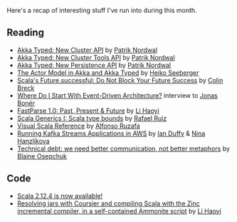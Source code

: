 Here's a recap of interesting stuff I've run into during this month.

## Reading
* [Akka Typed: New Cluster API](https://akka.io/blog/2017/09/28/typed-cluster) by [Patrik Nordwal](https://github.com/patriknw)
* [Akka Typed: New Cluster Tools API](https://akka.io/blog/2017/10/04/typed-cluster-tools) by [Patrik Nordwal](https://github.com/patriknw)
* [Akka Typed: New Persistence API](https://akka.io/blog/2017/10/13/typed-persistence) by [Patrik Nordwal](https://github.com/patriknw)
* [The Actor Model in Akka and Akka Typed](https://heikoseeberger.de/2017/10/02/actor-model.html) by [Heiko Seeberger](https://github.com/hseeberger)
* [Scala's Future.successful: Do Not Block Your Future Success](http://blog.colinbreck.com/future-successful-blocking-your-future-success/) by [Colin Breck](https://twitter.com/breckcs)
* [Where Do I Start With Event-Driven Architecture?](https://dzone.com/articles/where-do-i-start-with-event-driven-architecture) interview to [Jonas Bonér](https://github.com/jboner)
* [FastParse 1.0: Past, Present & Future](http://www.lihaoyi.com/post/FastParse10PastPresentFuture.html) by [Li Haoyi](https://github.com/lihaoyi)
* [Scala Generics I: Scala type bounds](https://apiumhub.com/tech-blog-barcelona/scala-type-bounds/) by [Rafael Ruiz](https://github.com/Yaskier)
* [Visual Scala Reference](https://superruzafa.github.io/visual-scala-reference/index-en.html) by [Alfonso Ruzafa](https://github.com/superruzafa)
* [Running Kafka Streams Applications in AWS](https://www.confluent.io/blog/running-kafka-streams-applications-aws/) by [Ian Duffy](https://github.com/imduffy15) & [Nina Hanzlikova](https://github.com/geekity)
* [Technical debt: we need better communication, not better metaphors](https://dev.to/bosepchuk/technical-debt-we-need-better-communication-not-better-metaphors-d65) by [Blaine Osepchuk](https://github.com/bosepchuk)

## Code
* [Scala 2.12.4 is now available!](https://www.scala-lang.org/news/2.12.4)
* [Resolving jars with Coursier and compiling Scala with the Zinc incremental compiler, in a self-contained Ammonite script](https://gist.github.com/lihaoyi/e1407272a3239ed10ba966d71971a37a) by [Li Haoyi](https://github.com/lihaoyi)